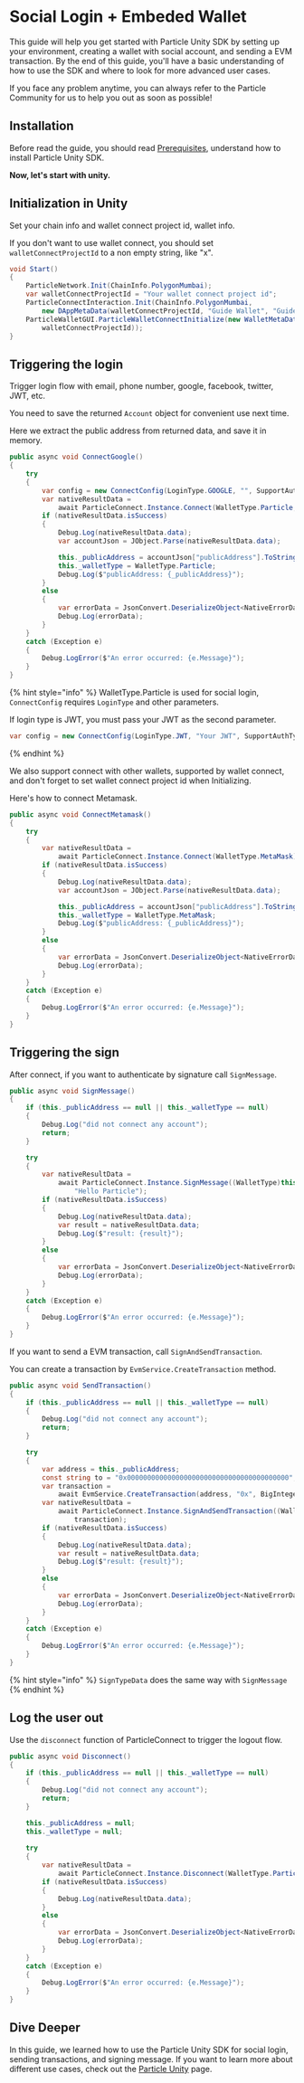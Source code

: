 # Social Login + Embeded Wallet

This guide will help you get started with Particle Unity SDK by setting up your environment, creating a wallet with social account, and sending a EVM transaction. By the end of this guide, you'll have a basic understanding of how to use the SDK and where to look for more advanced user cases.

If you face any problem anytime, you can always refer to the Particle[ ](https://github.com/Web3Auth/Web3Auth/discussions)Community for us to help you out as soon as possible!

## Installation

Before read the guide, you should read [Prerequisites](unity-sdk-prerequisites.md), understand how to install Particle Unity SDK.

**Now, let's start with unity.**

## Initialization in Unity

Set your chain info and wallet connect project id, wallet info.

If you don't want to use wallet connect, you should set `walletConnectProjectId` to a non empty string, like "x".

```csharp
void Start()
{
    ParticleNetwork.Init(ChainInfo.PolygonMumbai);
    var walletConnectProjectId = "Your wallet connect project id";
    ParticleConnectInteraction.Init(ChainInfo.PolygonMumbai,
        new DAppMetaData(walletConnectProjectId, "Guide Wallet", "Guide Icon", "Guide Url", "Guide description"));
    ParticleWalletGUI.ParticleWalletConnectInitialize(new WalletMetaData("Guide Wallet", "Guide Icon", "Guide Url", "Guide description",
        walletConnectProjectId));
}
```

## Triggering the login

Trigger login flow with email, phone number, google, facebook, twitter, JWT, etc.

You need to save the returned `Account` object for convenient use next time.

Here we extract the public address from returned data, and save it in memory.

```csharp
public async void ConnectGoogle()
{
    try
    {
        var config = new ConnectConfig(LoginType.GOOGLE, "", SupportAuthType.ALL, socialLoginPrompt:SocialLoginPrompt.SelectAccount);
        var nativeResultData =
            await ParticleConnect.Instance.Connect(WalletType.Particle, config);
        if (nativeResultData.isSuccess)
        {
            Debug.Log(nativeResultData.data);
            var accountJson = JObject.Parse(nativeResultData.data);

            this._publicAddress = accountJson["publicAddress"].ToString();
            this._walletType = WalletType.Particle;
            Debug.Log($"publicAddress: {_publicAddress}");
        }
        else
        {
            var errorData = JsonConvert.DeserializeObject<NativeErrorData>(nativeResultData.data);
            Debug.Log(errorData);
        }
    }
    catch (Exception e)
    {
        Debug.LogError($"An error occurred: {e.Message}");
    }
}
```

{% hint style="info" %}
WalletType.Particle is used for social login, `ConnectConfig` requires `LoginType` and other parameters.

If login type is JWT, you must pass your JWT as the second parameter.

```csharp
var config = new ConnectConfig(LoginType.JWT, "Your JWT", SupportAuthType.ALL);
```
{% endhint %}

We also support connect with other wallets, supported by wallet connect, and don't forget to set wallet connect project id when Initializing.

Here's how to connect Metamask.

```csharp
public async void ConnectMetamask()
{
    try
    {
        var nativeResultData =
            await ParticleConnect.Instance.Connect(WalletType.MetaMask);
        if (nativeResultData.isSuccess)
        {
            Debug.Log(nativeResultData.data);
            var accountJson = JObject.Parse(nativeResultData.data);

            this._publicAddress = accountJson["publicAddress"].ToString();
            this._walletType = WalletType.MetaMask;
            Debug.Log($"publicAddress: {_publicAddress}");
        }
        else
        {
            var errorData = JsonConvert.DeserializeObject<NativeErrorData>(nativeResultData.data);
            Debug.Log(errorData);
        }
    }
    catch (Exception e)
    {
        Debug.LogError($"An error occurred: {e.Message}");
    }
}
```

## Triggering the sign

After connect, if you want to authenticate by signature call `SignMessage`.

```csharp
public async void SignMessage()
{
    if (this._publicAddress == null || this._walletType == null)
    {
        Debug.Log("did not connect any account");
        return;
    }

    try
    {
        var nativeResultData =
            await ParticleConnect.Instance.SignMessage((WalletType)this._walletType, _publicAddress,
                "Hello Particle");
        if (nativeResultData.isSuccess)
        {
            Debug.Log(nativeResultData.data);
            var result = nativeResultData.data;
            Debug.Log($"result: {result}");
        }
        else
        {
            var errorData = JsonConvert.DeserializeObject<NativeErrorData>(nativeResultData.data);
            Debug.Log(errorData);
        }
    }
    catch (Exception e)
    {
        Debug.LogError($"An error occurred: {e.Message}");
    }
}
```

If you want to send a EVM transaction, call `SignAndSendTransaction`.

You can create a transaction by `EvmService.CreateTransaction` method.

```csharp
public async void SendTransaction()
{
    if (this._publicAddress == null || this._walletType == null)
    {
        Debug.Log("did not connect any account");
        return;
    }

    try
    {
        var address = this._publicAddress;
        const string to = "0x0000000000000000000000000000000000000000";
        var transaction =
            await EvmService.CreateTransaction(address, "0x", BigInteger.Parse("10000000000000000"), to);
        var nativeResultData =
            await ParticleConnect.Instance.SignAndSendTransaction((WalletType)this._walletType, _publicAddress,
                transaction);
        if (nativeResultData.isSuccess)
        {
            Debug.Log(nativeResultData.data);
            var result = nativeResultData.data;
            Debug.Log($"result: {result}");
        }
        else
        {
            var errorData = JsonConvert.DeserializeObject<NativeErrorData>(nativeResultData.data);
            Debug.Log(errorData);
        }
    }
    catch (Exception e)
    {
        Debug.LogError($"An error occurred: {e.Message}");
    }
}
```

{% hint style="info" %}
`SignTypeData` does the same way with `SignMessage`
{% endhint %}

## Log the user out

Use the `disconnect` function of ParticleConnect to trigger the logout flow.&#x20;

```csharp
public async void Disconnect()
{
    if (this._publicAddress == null || this._walletType == null)
    {
        Debug.Log("did not connect any account");
        return;
    }

    this._publicAddress = null;
    this._walletType = null;
    
    try
    {
        var nativeResultData =
            await ParticleConnect.Instance.Disconnect(WalletType.Particle, this._publicAddress);
        if (nativeResultData.isSuccess)
        {
            Debug.Log(nativeResultData.data);
        }
        else
        {
            var errorData = JsonConvert.DeserializeObject<NativeErrorData>(nativeResultData.data);
            Debug.Log(errorData);
        }
    }
    catch (Exception e)
    {
        Debug.LogError($"An error occurred: {e.Message}");
    }
}
```

## Dive Deeper

In this guide, we learned how to use the Particle Unity SDK for social login, sending transactions, and signing message. If you want to learn more about different use cases, check out the [Particle Unity](../../../developers/account-abstraction/unity.md) page.
